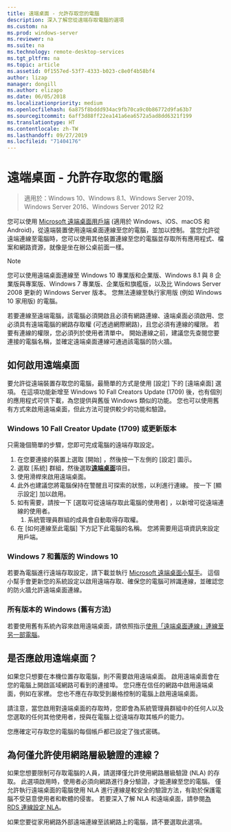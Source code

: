 ```yaml
---
title: 遠端桌面 - 允許存取您的電腦
description: 深入了解您從遠端存取電腦的選項
ms.custom: na
ms.prod: windows-server
ms.reviewer: na
ms.suite: na
ms.technology: remote-desktop-services
ms.tgt_pltfrm: na
ms.topic: article
ms.assetid: 0f1557ed-53f7-4333-b023-c8e0f4b58bf4
author: lizap
manager: dongill
ms.author: elizapo
ms.date: 06/05/2018
ms.localizationpriority: medium
ms.openlocfilehash: 6a875f8bddd934ac9fb70ca9c0b86772d9fa63b7
ms.sourcegitcommit: 6aff3d88ff22ea141a6ea6572a5ad8dd6321f199
ms.translationtype: HT
ms.contentlocale: zh-TW
ms.lasthandoff: 09/27/2019
ms.locfileid: "71404176"
---
```

# <a name="remote-desktop---allow-access-to-your-pc"></a>遠端桌面 - 允許存取您的電腦

>適用於：Windows 10、Windows 8.1、Windows Server 2019、Windows Server 2016、Windows Server 2012 R2

您可以使用 [Microsoft 遠端桌面用戶端](remote-desktop-clients.md) (適用於 Windows、iOS、macOS 和 Android)，從遠端裝置使用遠端桌面連線至您的電腦，並加以控制。 當您允許從遠端連線至電腦時，您可以使用其他裝置連線至您的電腦並存取所有應用程式、檔案和網路資源，就像是坐在辦公桌前面一樣。  

> [!NOTE]
> 您可以使用遠端桌面連線至 Windows 10 專業版和企業版、Windows 8.1 與 8 企業版與專案版、Windows 7 專業版、企業版和旗艦版，以及比 Windows Server 2008 更新的 Windows Server 版本。 您無法連線至執行家用版 (例如 Windows 10 家用版) 的電腦。 

若要連線至遠端電腦，該電腦必須開啟且必須有網路連線、遠端桌面必須啟用、您必須具有遠端電腦的網路存取權 (可透過網際網路)，且您必須有連線的權限。 若要有連線的權限，您必須列於使用者清單中。 開始連線之前，建議您先查閱您要連接的電腦名稱，並確定遠端桌面連線可通過該電腦的防火牆。

## <a name="how-to-enable-remote-desktop"></a>如何啟用遠端桌面

要允許從遠端裝置存取您的電腦，最簡單的方式是使用 [設定] 下的 [遠端桌面] 選項。 在這項功能新增至 Windows 10 Fall Creators Update (1709) 後，也有個別的應用程式可供下載，為您提供與舊版 Windows 類似的功能。 您也可以使用舊有方式來啟用遠端桌面，但此方法可提供較少的功能和驗證。

### <a name="windows-10-fall-creator-update-1709-or-later"></a>Windows 10 Fall Creator Update (1709) 或更新版本

只需幾個簡單的步驟，您即可完成電腦的遠端存取設定。
1. 在您要連接的裝置上選取 [開始]  ，然後按一下左側的 [設定]  圖示。
2. 選取 [系統]  群組，然後選取[**遠端桌面**](ms-settings:remotedesktop)項目。
3. 使用滑桿來啟用遠端桌面。
4. 此外也建議您將電腦保持在警醒且可探索的狀態，以利進行連線。 按一下 [顯示設定]  加以啟用。
5. 如有需要，請按一下 [選取可從遠端存取此電腦的使用者]  ，以新增可從遠端連線的使用者。
   1. 系統管理員群組的成員會自動取得存取權。
6. 在 [如何連線至此電腦]  下方記下此電腦的名稱。 您將需要用這項資訊來設定用戶端。

### <a name="windows-7-and-early-version-of-windows-10"></a>Windows 7 和舊版的 Windows 10

若要為電腦進行遠端存取設定，請下載並執行 [Microsoft 遠端桌面小幫手](https://www.microsoft.com/download/details.aspx?id=50042)。 這個小幫手會更新您的系統設定以啟用遠端存取、確保您的電腦可辨識連線，並確認您的防火牆允許遠端桌面連線。 

### <a name="all-versions-of-windows-legacy-method"></a>所有版本的 Windows (舊有方法)

若要使用舊有系統內容來啟用遠端桌面，請依照指示[使用「遠端桌面連線」連線至另一部電腦](https://windows.microsoft.com/windows/remote-desktop-connection-faq)。

## <a name="should-i-enable-remote-desktop"></a>是否應啟用遠端桌面？

如果您只想要在本機位置存取電腦，則不需要啟用遠端桌面。 啟用遠端桌面會在您的電腦上開啟區域網路可看到的連接埠。 您只應在信任的網路中啟用遠端桌面，例如在家裡。 您也不應在存取受到嚴格控制的電腦上啟用遠端桌面。

請注意，當您啟用對遠端桌面的存取時，您即會為系統管理員群組中的任何人以及您選取的任何其他使用者，授與在電腦上從遠端存取其帳戶的能力。

您應確定可存取您的電腦的每個帳戶都已設定了強式密碼。

## <a name="why-allow-connections-only-with-network-level-authentication"></a>為何僅允許使用網路層級驗證的連線？ 

如果您想要限制可存取電腦的人員，請選擇僅允許使用網路層級驗證 (NLA) 的存取。 此選項啟用時，使用者必須向網路進行身分驗證，才能連線至您的電腦。 僅允許執行遠端桌面的電腦使用 NLA 進行連線是較安全的驗證方法，有助於保護電腦不受惡意使用者和軟體的侵害。 若要深入了解 NLA 和遠端桌面，請參閱[為 RDS 連線設定 NLA](https://technet.microsoft.com/library/cc732713(v=ws.11).aspx)。

如果您要從家用網路外部遠端連線至該網路上的電腦，請不要選取此選項。
